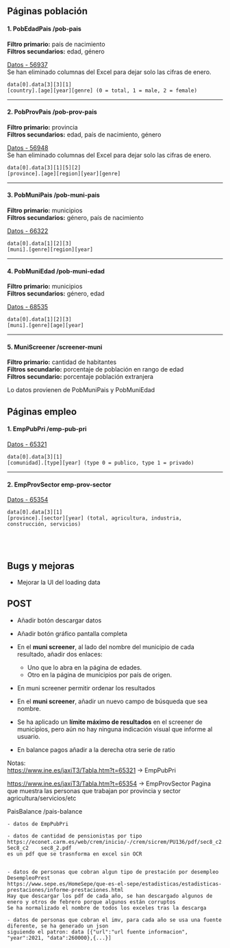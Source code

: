 ## Páginas población

#### 1. PobEdadPais /pob-pais

**Filtro primario:** país de nacimiento  
**Filtros secundarios:** edad, género  

[Datos - 56937](https://www.ine.es/jaxiT3/Tabla.htm?t=56937)  
Se han eliminado columnas del Excel para dejar solo las cifras de enero.

`data[0].data[3][3][1]`
<br>
`[country].[age][year][genre] (0 = total, 1 = male, 2 = female)`

---

#### 2. PobProvPais /pob-prov-pais

**Filtro primario:** provincia  
**Filtros secundarios:** edad, país de nacimiento, género  

[Datos - 56948](https://www.ine.es/jaxiT3/Tabla.htm?t=56948&L=0)  
Se han eliminado columnas del Excel para dejar solo las cifras de enero.

`data[0].data[3][1][5][2]`
<br>
`[province].[age][region][year][genre]`

---

#### 3. PobMuniPais /pob-muni-pais

**Filtro primario:** municipios  
**Filtros secundarios:** género, país de nacimiento  

[Datos - 66322](https://www.ine.es/jaxiT3/Tabla.htm?t=66322&L=0)

`data[0].data[1][2][3]`
<br>
`[muni].[genre][region][year]`

---

#### 4. PobMuniEdad /pob-muni-edad

**Filtro primario:** municipios  
**Filtros secundarios:** género, edad  

[Datos - 68535](https://www.ine.es/jaxiT3/Tabla.htm?t=68535&L=0)

`data[0].data[1][2][3]`
<br>
`[muni].[genre][age][year]`


---

#### 5. MuniScreener /screener-muni

**Filtro primario:** cantidad de habitantes  
**Filtros secundario:** porcentaje de población en rango de edad  
**Filtros secundario:** porcentaje población extranjera  

Lo datos provienen de PobMuniPais y PobMuniEdad


## Páginas empleo

#### 1. EmpPubPri /emp-pub-pri 

[Datos - 65321](https://www.ine.es/jaxiT3/Tabla.htm?t=65321)  

`data[0].data[3][1]`
<br>
`[comunidad].[type][year] (type 0 = publico, type 1 = privado)`

---

#### 2. EmpProvSector emp-prov-sector

[Datos - 65354](https://www.ine.es/jaxiT3/Tabla.htm?t=65354)  

`data[0].data[3][1]`
<br>
`[province].[sector][year] (total, agricultura, industria, construcción, servicios)`


<br>
<br>

## Bugs y mejoras

- Mejorar la UI del loading data



## POST

- Añadir botón descargar datos

- Añadir botón gráfico pantalla completa

- En el **muni screener**, al lado del nombre del municipio de cada resultado, añadir dos enlaces:
  - Uno que lo abra en la página de edades.
  - Otro en la página de municipios por país de origen.
  

- En muni screener permitir ordenar los resultados

- En el **muni screener**, añadir un nuevo campo de búsqueda que sea nombre.

- Se ha aplicado un **límite máximo de resultados** en el screener de municipios, pero aún no hay ninguna indicación visual que informe al usuario.

- En balance pagos añadir a la derecha otra serie de ratio



Notas:  
https://www.ine.es/jaxiT3/Tabla.htm?t=65321  -> EmpPubPri

https://www.ine.es/jaxiT3/Tabla.htm?t=65354 -> EmpProvSector
Pagina que muestra las personas que trabajan por provincia
y sector agricultura/servicios/etc 


PaisBalance /pais-balance

	- datos de EmpPubPri

	- datos de cantidad de pensionistas por tipo
	https://econet.carm.es/web/crem/inicio/-/crem/sicrem/PU136/pdf/sec8_c2.pdf   Sec8_c2    sec8_2.pdf
	es un pdf que se trasnforma en excel sin OCR


	- datos de personas que cobran algun tipo de prestación por desempleo DesempleoPrest
	https://www.sepe.es/HomeSepe/que-es-el-sepe/estadisticas/estadisticas-prestaciones/informe-prestaciones.html
	Hay que descargar los pdf de cada año, se han descargado algunos de enero y otros de febrero porque algunos están corruptos
	Se ha normalizado el nombre de todos los exceles tras la descarga
	
	- datos de personas que cobran el imv, para cada año se usa una fuente diferente, se ha generado un json 
	siguiendo el patron: data [{"url":"url fuente informacion", "year":2021, "data":260000},{...}]

